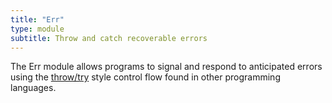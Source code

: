 ```yaml
---
title: "Err"
type: module
subtitle: Throw and catch recoverable errors
---
```


The Err module allows programs to signal and respond to anticipated errors using
the [throw/try](https://en.wikipedia.org/wiki/Exception_handling_(programming))
style control flow found in other programming languages.
